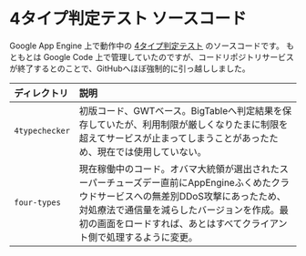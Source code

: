 # 4タイプ判定テスト ソースコード

Google App Engine 上で動作中の [4タイプ判定テスト](https://four-types.appspot.com/) のソースコードです。
もともとは Google Code 上で管理していたのですが、コードリポジトリサービスが終了するとのことで、GitHubへほぼ強制的に引っ越ししました。

|ディレクトリ|説明|
|:--|:--|
|`4typechecker`|初版コード、GWTベース。BigTableへ判定結果を保存していたが、利用制限が厳しくなりたまに制限を超えてサービスが止まってしまうことがあったため、現在では使用していない。|
|`four-types`|現在稼働中のコード。オバマ大統領が選出されたスーパーチューズデー直前にAppEngineふくめたクラウドサービスへの無差別DDoS攻撃にあったため、対処療法で通信量を減らしたバージョンを作成。最初の画面をロードすれば、あとはすべてクライアント側で処理するように変更。|
